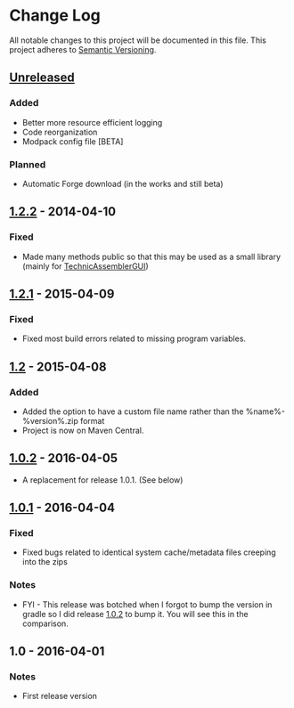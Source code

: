 Change Log
==========

All notable changes to this project will be documented in this file.
This project adheres to [Semantic Versioning](http://semver.org/).

[Unreleased]
------------
### Added
- Better more resource efficient logging
- Code reorganization
- Modpack config file [BETA]
### Planned
- Automatic Forge download (in the works and still beta)

[1.2.2] - 2014-04-10
--------------------
### Fixed
- Made many methods public so that this may be used as a small library (mainly for [TechnicAssemblerGUI])

[1.2.1] - 2015-04-09
--------------------
### Fixed
- Fixed most build errors related to missing program variables.

[1.2] - 2015-04-08
------------------
### Added
- Added the option to have a custom file name rather than the %name%-%version%.zip format
- Project is now on Maven Central.

[1.0.2] - 2016-04-05
-------
- A replacement for release 1.0.1. (See below)


[1.0.1] - 2016-04-04
---------
### Fixed
- Fixed bugs related to identical system cache/metadata files creeping into the zips

### Notes
- FYI - This release was botched when I forgot to bump the version in gradle so I did release [1.0.2] to bump it. You will see this in the comparison.


1.0 - 2016-04-01
----------------
### Notes
- First release version


[Unreleased]: https://github.com/firecrafty/TechnicAssembler/compare/v1.2.2...HEAD
[1.0.1]: https://github.com/firecrafty/TechnicAssembler/compare/v1.0...v1.0.1
[1.0.2]: https://github.com/firecrafty/TechnicAssembler/compare/v1.0.1...v1.0.2
[1.2]: https://github.com/firecrafty/TechnicAssembler/compare/v1.0.2...1.2
[1.2.1]: https://github.com/firecrafty/TechnicAssembler/compare/v1.2...v1.2.1
[1.2.2]: https://github.com/firecrafty/TechnicAssembler/compare/v1.2...v1.2.2
[TechnicAssemblerGUI]: https://github.com/firecrafty/TechnicAssemblerGUI



